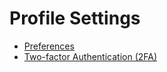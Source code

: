 # Profile Settings

- [Preferences](preferences.md)
- [Two-factor Authentication (2FA)](two_factor_authentication.md)
